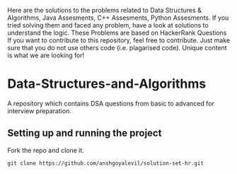 Here are the solutions to the problems related to Data Structures & Algorithms, Java Assesments, C++ Assesments, Python Assesments. If you tried solving them and faced any problem, have a look at solutions to understand the logic.
These Problems are based on HackerRank Questions
If you want to contribute to this repository, feel free to contribute. Just make sure that you do not use others code (i.e. plagarised code). Unique content is what we are looking for!


# Data-Structures-and-Algorithms

A repository which contains DSA questions from basic to advanced for interview preparation.

## Setting up and running the project
Fork the repo and clone it.
```
git clone https://github.com/anshgoyalevil/solution-set-hr.git
```
